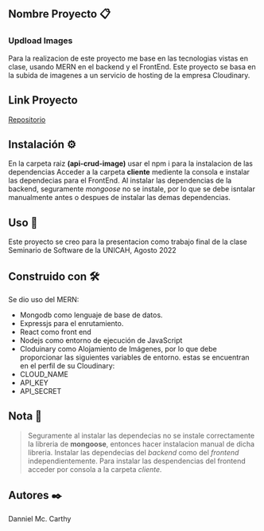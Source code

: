 ## Nombre Proyecto 📋
### Updload Images
Para la realizacion de este proyecto me base en las tecnologias vistas en clase, usando MERN en el backend y el FrontEnd.
Este proyecto se basa en la subida de imagenes a un servicio de hosting de la empresa Cloudinary.

## Link Proyecto

[Repositorio](https://github.com/Danniel-MC/images-api-crud)

## Instalación ⚙️

En la carpeta raiz **(api-crud-image)** usar el npm i para la instalacion de las dependencias
Acceder a la carpeta **cliente** mediente la consola e instalar las dependecias para el FrontEnd.
Al instalar las dependencias de la backend, seguramente _mongoose_ no se instale, por lo que se debe isntalar manualmente antes o despues de instalar las demas dependencias.

## Uso 💪

Este proyecto se creo para la presentacion como trabajo final de la clase Seminario de Software de la UNICAH, Agosto 2022

## Construido con 🛠️

Se dio uso del MERN:

- Mongodb como lenguaje de base de datos.
- Expressjs para el enrutamiento.
- React como front end
- Nodejs como entorno de ejecución de JavaScript
- Cloduinary como Alojamiento de Imágenes, por lo que debe proporcionar las siguientes variables de entorno. estas se encuentran en el perfil de su Cloudinary:
- CLOUD_NAME
- API_KEY
- API_SECRET


## Nota 📝
> Seguramente al instalar las dependecias no se instale correctamente la libreria de **mongoose**, entonces hacer instalacion manual de dicha libreria.
>Instalar las dependecias del *backend* como del *frontend* independientemente.
>Para instalar las despendencias del frontend acceder por consola a la carpeta *cliente.*


## Autores ✒️

Danniel Mc. Carthy
